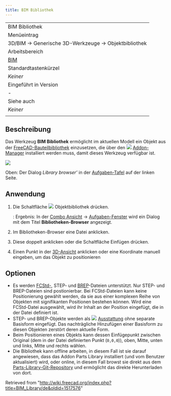 ```yaml
---
title: BIM Bibliothek
---
```

|  |
| --- |
| BIM Bibliothek |
| Menüeintrag |
| 3D/BIM → Generische 3D-Werkzeuge → Objektbibliothek |
| Arbeitsbereich |
| [BIM](/BIM_Workbench/de "BIM Workbench/de") |
| Standardtastenkürzel |
| *Keiner* |
| Eingeführt in Version |
| - |
| Siehe auch |
| *Keiner* |
|  |

## Beschreibung

Das Werkzeug **BIM Bibliothek** ermöglicht im aktuellen Modell ein Objekt aus der [FreeCAD-Bauteilbibliothek](/Parts_Library_Workbench/de "Parts Library Workbench/de") einzusetzen, die über den ![](/images/Std_AddonMgr.svg) [Addon-Manager](/Std_AddonMgr/de "Std AddonMgr/de") installiert werden muss, damit dieses Werkzeug verfügbar ist.

![](/images/BIM_Library_screenshot.png)

Oben: Der Dialog *Library browser'* in der [Aufgaben-Tafel](/Task_panel/de "Task panel/de") auf der linken Seite.

## Anwendung

1. Die Schaltfläche ![](/images/BIM_Library.svg) Objektbibliothek drücken.

   :   Ergebnis: In der [Combo Ansicht](/Combo_view/de "Combo view/de") → [Aufgaben-Fenster](/Task_panel/de "Task panel/de") wird ein Dialog mit dem Titel **Bibliotheken-Browser** angezeigt.
2. Im Bibliotheken-Browser eine Datei anklicken.
3. Diese doppelt anklicken oder die Schaltfläche Einfügen drücken.
4. Einen Punkt in der [3D-Ansicht](/3D_view/de "3D view/de") anklicken oder eine Koordinate manuell eingeben, um das Objekt zu positionieren

## Optionen

* Es werden [FCStd-](/File_Format_FCStd/de "File Format FCStd/de"), STEP- und [BREP](/File_Format_FCStd/de#*.brep "File Format FCStd/de")-Dateien unterstützt. Nur STEP- und BREP-Dateien sind postionierbar. Bei FCStd-Dateien kann keine Positionierung gewählt werden, da sie aus einer komplexen Reihe von Objekten mit signifikanten Positionen bestehen können. Wird eine FCStd-Datei ausgewählt, wird ihr Inhalt an der Position eingefügt, die in der Datei definiert ist.
* STEP- und BREP-Objekte werden als ![](/images/Arch_Equipment.svg) [Ausstattung](/Arch_Equipment/de "Arch Equipment/de") ohne separate Basisform eingefügt. Das nachträgliche Hinzufügen einer Basisform zu diesen Objekten zerstört deren aktuelle Form.
* Beim Positionieren eines Objekts kann dessen Einfügepunkt zwischen Original (dem in der Datei definierten Punkt (`0,0,0`)), oben, Mitte, unten und links, Mitte und rechts wählen.
* Die Bibliothek kann offline arbeiten, in diesem Fall ist sie darauf angewiesen, dass das Addon Parts Library installiert (und vom Benutzer aktualisiert) wird, oder online, in diesem Fall browst sie direkt aus dem [Parts-Library-Git-Repository](https://github.com/FreeCAD/FreeCAD-library) und ermöglicht das direkte Herunterladen von dort.

Retrieved from "<http://wiki.freecad.org/index.php?title=BIM_Library/de&oldid=1517576>"